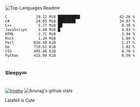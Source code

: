 #

![Top-Languages Readme](https://github.com/MogsFriend/MogsFriend/workflows/Top-Languages%20Readme/badge.svg)

<!--START_SECTION:top_language-->
```text
C             29.12 MiB ██████████                  42.26 %
C#            24.03 MiB ████████                    34.87 %
C++            5.77 MiB ██                           8.38 %
JavaScript     3.40 MiB █                            4.93 %
HTML           2.71 MiB                              3.94 %
Rust           1.24 MiB                              1.80 %
Perl         826.49 KiB                              1.17 %
Go           719.61 KiB                              1.02 %
CSS          495.46 KiB                              0.70 %
Python       415.99 KiB                              0.59 %
```
<!--END_SECTION:top_language-->

#
### Sleepy💤
#
[![trophy](https://github-profile-trophy.vercel.app/?username=MogsFriend&theme=onedark)](https://github.com/ryo-ma/github-profile-trophy)
![Anurag's github stats](https://github-readme-stats.vercel.app/api?username=MogsFriend&hide=prs,issues,contribs&count_private=true)

Lalafell is Cute
<!--
**MogsFriend/MogsFriend** is a ✨ _special_ ✨ repository because its `README.md` (this file) appears on your GitHub profile.

Here are some ideas to get you started:

- 🔭 I’m currently working on ...
- 🌱 I’m currently learning ...
- 👯 I’m looking to collaborate on ...
- 🤔 I’m looking for help with ...
- 💬 Ask me about ...
- 📫 How to reach me: ...
- 😄 Pronouns: ...
- ⚡ Fun fact: ...
-->
